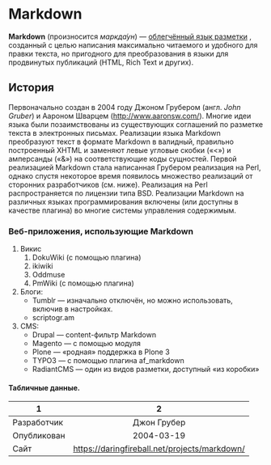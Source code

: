 # Markdown
**Markdown** (произносится *маркда́ун*) — [облегчённый язык разметки](http://www.aaronsw.com/) , созданный с целью написания максимально читаемого и удобного для правки текста, но пригодного для преобразования в языки для продвинутых публикаций (HTML, Rich Text и других).
## История
Первоначально создан в 2004 году Джоном Грубером (англ. *John Gruber*) и Аароном Шварцем (<http://www.aaronsw.com/>). Многие идеи языка были позаимствованы из существующих соглашений по разметке текста в электронных письмах. Реализации языка Markdown преобразуют текст в формате Markdown в валидный, правильно построенный XHTML и заменяют левые угловые скобки («<») и амперсанды («&») на соответствующие коды сущностей. Первой реализацией Markdown стала написанная Грубером реализация на Perl, однако спустя некоторое время появилось множество реализаций от сторонних разработчиков (см. ниже). Реализация на Perl распространяется по лицензии типа BSD. Реализации Markdown на различных языках программирования включены (или доступны в качестве плагина) во многие системы управления содержимым.

### Веб-приложения, использующие Markdown

1. Викис
    1. DokuWiki (с помощью плагина)    
    2. ikiwiki    
    3. Oddmuse    
    4. PmWiki (с помощью плагина)
2. Блоги:
    - Tumblr — изначально отключён, но можно использовать, включив в настройках.
    * scriptogr.am
3. CMS:
    - Drupal — content-фильтр Markdown
    * Magento — с помощью модуля
    - Plone — «родная» поддержка в Plone 3
    * TYPO3 — с помощью плагина af_markdown
    - RadiantCMS — один из видов разметки, доступный «из коробки»

#### Табличные данные.
1|2
---|:---:
Разработчик| Джон Грубер
Опубликован| 2004-03-19
Сайт| <https://daringfireball.net/projects/markdown/>


    
